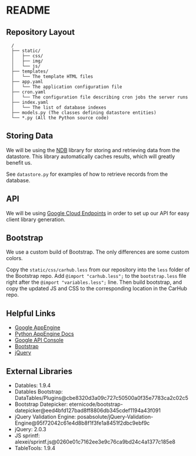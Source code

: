 # README

## Repository Layout

	  /
	  ├── static/
	  │   ├── css/
	  │   ├── img/
	  │   └── js/
	  ├── templates/
	  │   └── The template HTML files
	  ├── app.yaml
	  │   └── The application configuration file
	  ├── cron.yaml
	  │   └── The configuration file describing cron jobs the server runs
	  ├── index.yaml
	  │   └── The list of database indexes
	  ├── models.py (The classes defining datastore entities)
	  └── *.py (All the Python source code)

## Storing Data

We will be using the [NDB](https://developers.google.com/appengine/docs/python/ndb/) library for storing and retrieving data from the datastore. This library automatically caches results, which will greatly benefit us.

See `datastore.py` for examples of how to retrieve records from the database.

## API

We will be using [Google Cloud Endpoints](https://developers.google.com/appengine/docs/python/endpoints/) in order to set up our API for easy client library generation.

## Bootstrap

We use a custom build of Bootstrap. The only differences are some custom colors.

Copy the `static/css/carhub.less` from our repository into the `less` folder of the Bootstrap repo. Add `@import "carhub.less";` to the `bootstrap.less` file right after the `@import "variables.less";` line. Then build bootstrap, and copy the updated JS and CSS to the corresponding location in the CarHub repo.

## Helpful Links

* [Google AppEngine](https://appengine.google.com/)
* [Python AppEngine Docs](https://developers.google.com/appengine/docs/python/)
* [Google API Console](https://code.google.com/apis/console/)
* [Bootstrap](http://getbootstrap.com)
* [jQuery](http://jquery.com/)

## External Libraries

* Datables: 1.9.4
* Datables Bootstrap: DataTables/Plugins@cbe8320d3a09c727c50500a0f35e7783ca2c02c5
* Bootstrap Datepicker: eternicode/bootstrap-datepicker@eed4bfd127bad8ff8806db345cdef1194a43f091
* jQuery Validation Engine: posabsolute/jQuery-Validation-Engine@95f72042c61e4d8b8f1f3fe1a8451f2dbc9ebf9c
* jQuery: 2.0.3
* JS sprintf: alexei/sprintf.js@0260e01c7162ee3e9c76ca9bd24c4a1377c185e8
* TableTools: 1.9.4
